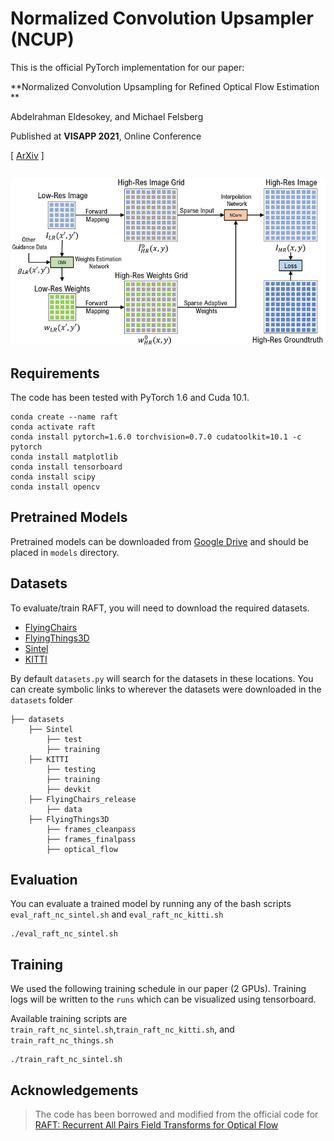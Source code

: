 # Normalized Convolution Upsampler (NCUP)

This is the official PyTorch implementation for our paper:

**Normalized Convolution Upsampling for Refined Optical Flow Estimation **

Abdelrahman Eldesokey, and Michael Felsberg 

Published at **VISAPP 2021**, Online Conference

\[ [ArXiv]() ]  

```

```



<img src="ncup.png">





## Requirements

The code has been tested with PyTorch 1.6 and Cuda 10.1.
```Shell
conda create --name raft
conda activate raft
conda install pytorch=1.6.0 torchvision=0.7.0 cudatoolkit=10.1 -c pytorch
conda install matplotlib
conda install tensorboard
conda install scipy
conda install opencv
```



## Pretrained Models

Pretrained models can be downloaded from [Google Drive]() and should be placed in `models` directory.



## Datasets

To evaluate/train RAFT, you will need to download the required datasets. 
* [FlyingChairs](https://lmb.informatik.uni-freiburg.de/resources/datasets/FlyingChairs.en.html#flyingchairs)
* [FlyingThings3D](https://lmb.informatik.uni-freiburg.de/resources/datasets/SceneFlowDatasets.en.html)
* [Sintel](http://sintel.is.tue.mpg.de/)
* [KITTI](http://www.cvlibs.net/datasets/kitti/eval_scene_flow.php?benchmark=flow)


By default `datasets.py` will search for the datasets in these locations. You can create symbolic links to wherever the datasets were downloaded in the `datasets` folder

```Shell
├── datasets
    ├── Sintel
        ├── test
        ├── training
    ├── KITTI
        ├── testing
        ├── training
        ├── devkit
    ├── FlyingChairs_release
        ├── data
    ├── FlyingThings3D
        ├── frames_cleanpass
        ├── frames_finalpass
        ├── optical_flow
```



## Evaluation

You can evaluate a trained model by running any of the bash scripts `eval_raft_nc_sintel.sh` and `eval_raft_nc_kitti.sh`
```Shell
./eval_raft_nc_sintel.sh
```



## Training

We used the following training schedule in our paper (2 GPUs). Training logs will be written to the `runs` which can be visualized using tensorboard.

Available training scripts are `train_raft_nc_sintel.sh`,`train_raft_nc_kitti.sh`, and `train_raft_nc_things.sh`

```Shell
./train_raft_nc_sintel.sh
```



## Acknowledgements

> The code has been borrowed and modified from the official code for [RAFT: Recurrent All Pairs Field Transforms for Optical Flow](https://github.com/princeton-vl/RAFT)